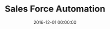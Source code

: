 ---
layout: inner
position: left
title: 'Sales Force Automation'
lead_text: 'Helped the team on the backend development and implement some features on the mobile app as well.'
tags: ['PHP', 'Yii 2', 'C#', 'Xamarin']
featured_image: ['/img/posts/sfa.png']
date: 2016-12-01 00:00:00
categories: ['Backend Dev', 'Mobile Dev']
project_link: ''
button_icon: ''
button_text: ''
order: 12
visible: 1
company: 'Aditya Arta Abadi, PT'
---